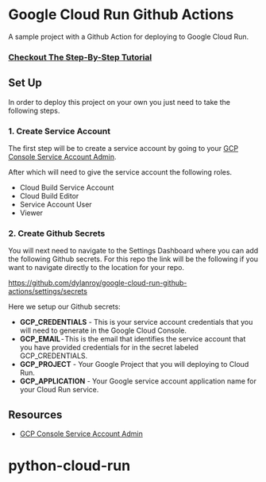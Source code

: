 # Google Cloud Run Github Actions
A sample project with a Github Action for deploying to Google Cloud Run.

### [Checkout The Step-By-Step Tutorial](https://towardsdatascience.com/deploy-to-google-cloud-run-using-github-actions-590ecf957af0)

## Set Up
In order to deploy this project on your own you just need to take the following steps.

### 1. Create Service Account
The first step will be to create a service account by going to your [GCP Console Service Account Admin](https://console.cloud.google.com/iam-admin/serviceaccounts).

After which will need to give the service account the following roles.
 - Cloud Build Service Account
 - Cloud Build Editor
 - Service Account User
 - Viewer

### 2. Create Github Secrets
You will next need to navigate to the Settings Dashboard where you can add the following Github secrets. For this repo the link will be the following if you want to navigate directly to the location for your repo.


https://github.com/dylanroy/google-cloud-run-github-actions/settings/secrets

Here we setup our Github secrets:  
 - **GCP_CREDENTIALS** - This is your service account credentials that you will need to generate in the Google Cloud Console.  
 - **GCP_EMAIL** - This is the email that identifies the service account that you have provided credentials for in the secret labeled GCP_CREDENTIALS.
 - **GCP_PROJECT** - Your Google Project that you will deploying to Cloud Run.  
 - **GCP_APPLICATION** - Your Google service account application name for your Cloud Run service.

## Resources
 - [GCP Console Service Account Admin](https://console.cloud.google.com/iam-admin/serviceaccounts)
# python-cloud-run
